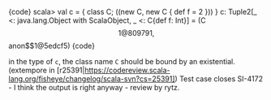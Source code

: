 {code}
scala> val c = { class C; ((new C, new C { def f = 2 })) }
c: Tuple2[_ <: java.lang.Object with ScalaObject, _ <: C{def f: Int}] = (C$$1@809791,$$anon$$1@5edcf5)
{code} 

in the type of `c`, the class name `C` should be bound by an existential.
(extempore in [r25391|https://codereview.scala-lang.org/fisheye/changelog/scala-svn?cs=25391]) Test case closes SI-4172 - I think the output is right anyway - review by rytz.
